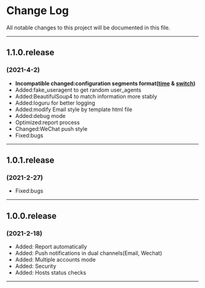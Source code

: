 # Change Log

All notable changes to this project will be documented in this file.

---

## 1.1.0.release

### (2021-4-2)

- **Incompatible changed:configuration segments format([time](https://github.com/BenjiaH/CDU-ISP-AutoReport/commit/8f859965bbb635a19ef750daa857c8c7e081dd3e) & [switch](https://github.com/BenjiaH/CDU-ISP-AutoReport/commit/1a9f69d8efd757b897bfcacc1249e809bc9b9219))**
- Added:fake_useragent to get random user_agents
- Added:BeautifulSoup4 to match information more stably
- Added:loguru for better logging
- Added:modify Email style by template html file
- Added:debug mode
- Optimized:report process
- Changed:WeChat push style
- Fixed:bugs

---

## 1.0.1.release

### (2021-2-27)

- Fixed:bugs

---

## 1.0.0.release

### (2021-2-18)

- Added: Report automatically
- Added: Push notifications in dual channels(Email, Wechat)
- Added: Multiple accounts mode
- Added: Security
- Added: Hosts status checks

---
